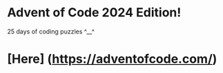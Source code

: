 # Advent of Code 2024 Edition!

25 days of coding puzzles ^\_\_^

# [Here] (https://adventofcode.com/)
